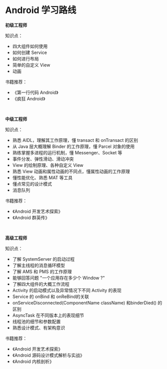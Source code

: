 # Android 学习路线

**初级工程师**

知识点：
* 四大组件如何使用
* 如何创建 Service
* 如何进行布局
* 简单的自定义 View
* 动画

书籍推荐：
* 《第一行代码 Android》
* 《疯狂 Android》

<br/>

**中级工程师**

知识点：
* 熟悉 AIDL，理解其工作原理，懂 transact 和 onTransact 的区别
* 从 Java 层大概理解 Binder 的工作原理，懂 Parcel 对象的使用
* 熟练掌握多进程的运行机制，懂 Messenger、Socket 等
* 事件分发、弹性滑动、滑动冲突
* View 的绘制原理、各种自定义 View
* 熟悉 View 动画和属性动画的不同点，懂属性动画的工作原理
* 懂性能优化、熟悉 MAT 等工具
* 懂点常见的设计模式
* 消息队列

书籍推荐：
* 《Android 开发艺术探索》
* 《Android 群英传》

<br/>

**高级工程师**

知识点：
* 了解 SystemServer 的启动过程 
* 了解主线程的消息循环模型
* 了解 AMS 和 PMS 的工作原理 
* 能够回答问题 "一个应用存在多少个 Window ?"
* 了解四大组件的大概工作流程
* Activity 的启动模式以及异常情况下不同 Activity 的表现 
* Service 的 onBind 和 onReBind的关联 
* onServiceDisconnected(ComponentName className) 和binderDied() 的区别 
* AsyncTask 在不同版本上的表现细节 
* 线程池的细节和参数配置 
* 熟悉设计模式、有架构意识

书籍推荐：
* 《Android 开发艺术探索》
* 《Android 源码设计模式解析与实战》
* 《Android 内核剖析》